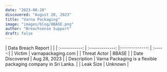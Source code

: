 ```yaml
---
date: "2023-08-28"
discovered: "August 28, 2023"
title: "Varna Packaging"
image: "images/blog/8BASE.png"
author: "Breachsense Support"
draft: false
---
```


| Data Breach Report           |              | 
| :-----------: | :-------------:     |:-------------:    | :-----:|
| Victim      | varnapackaging.com      | 
| Threat Actor      | 8BASE      | 
| Date Discovered      | Aug 28, 2023      | 
| Description      | Varna Packaging is a flexible packaging company in Sri Lanka.      | 
| Leak Size      | Unknown      | 

